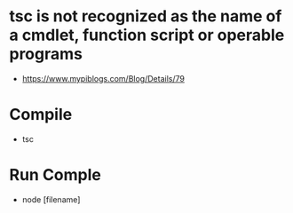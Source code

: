 # tsc is not recognized as the name of a cmdlet, function script or operable programs

- https://www.mypiblogs.com/Blog/Details/79

# Compile

- tsc

# Run Comple

- node [filename]
